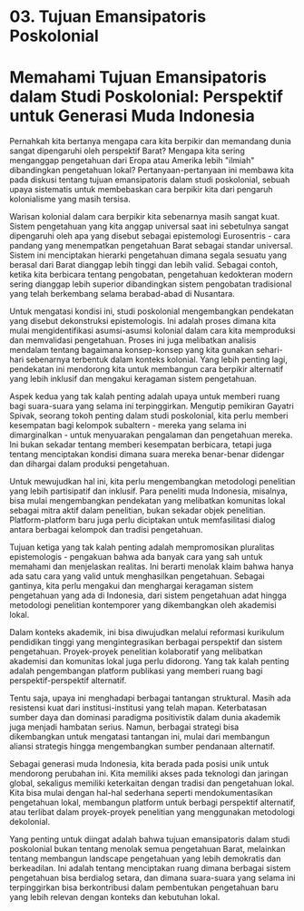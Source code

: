 # 03. Tujuan Emansipatoris Poskolonial

# Memahami Tujuan Emansipatoris dalam Studi Poskolonial: Perspektif untuk Generasi Muda Indonesia

Pernahkah kita bertanya mengapa cara kita berpikir dan memandang dunia sangat dipengaruhi oleh perspektif Barat? Mengapa kita sering menganggap pengetahuan dari Eropa atau Amerika lebih "ilmiah" dibandingkan pengetahuan lokal? Pertanyaan-pertanyaan ini membawa kita pada diskusi tentang tujuan emansipatoris dalam studi poskolonial, sebuah upaya sistematis untuk membebaskan cara berpikir kita dari pengaruh kolonialisme yang masih tersisa.

Warisan kolonial dalam cara berpikir kita sebenarnya masih sangat kuat. Sistem pengetahuan yang kita anggap universal saat ini sebetulnya sangat dipengaruhi oleh apa yang disebut sebagai epistemologi Eurosentris - cara pandang yang menempatkan pengetahuan Barat sebagai standar universal. Sistem ini menciptakan hierarki pengetahuan dimana segala sesuatu yang berasal dari Barat dianggap lebih tinggi dan lebih valid. Sebagai contoh, ketika kita berbicara tentang pengobatan, pengetahuan kedokteran modern sering dianggap lebih superior dibandingkan sistem pengobatan tradisional yang telah berkembang selama berabad-abad di Nusantara.

Untuk mengatasi kondisi ini, studi poskolonial mengembangkan pendekatan yang disebut dekonstruksi epistemologis. Ini adalah proses dimana kita mulai mengidentifikasi asumsi-asumsi kolonial dalam cara kita memproduksi dan memvalidasi pengetahuan. Proses ini juga melibatkan analisis mendalam tentang bagaimana konsep-konsep yang kita gunakan sehari-hari sebenarnya terbentuk dalam konteks kolonial. Yang lebih penting lagi, pendekatan ini mendorong kita untuk membangun cara berpikir alternatif yang lebih inklusif dan mengakui keragaman sistem pengetahuan.

Aspek kedua yang tak kalah penting adalah upaya untuk memberi ruang bagi suara-suara yang selama ini terpinggirkan. Mengutip pemikiran Gayatri Spivak, seorang tokoh penting dalam studi poskolonial, kita perlu memberi kesempatan bagi kelompok subaltern - mereka yang selama ini dimarginalkan - untuk menyuarakan pengalaman dan pengetahuan mereka. Ini bukan sekadar tentang memberi kesempatan berbicara, tetapi juga tentang menciptakan kondisi dimana suara mereka benar-benar didengar dan dihargai dalam produksi pengetahuan.

Untuk mewujudkan hal ini, kita perlu mengembangkan metodologi penelitian yang lebih partisipatif dan inklusif. Para peneliti muda Indonesia, misalnya, bisa mulai mengembangkan pendekatan yang melibatkan komunitas lokal sebagai mitra aktif dalam penelitian, bukan sekadar objek penelitian. Platform-platform baru juga perlu diciptakan untuk memfasilitasi dialog antara berbagai kelompok dan tradisi pengetahuan.

Tujuan ketiga yang tak kalah penting adalah mempromosikan pluralitas epistemologis - pengakuan bahwa ada banyak cara yang sah untuk memahami dan menjelaskan realitas. Ini berarti menolak klaim bahwa hanya ada satu cara yang valid untuk menghasilkan pengetahuan. Sebagai gantinya, kita perlu mengakui dan menghargai keragaman sistem pengetahuan yang ada di Indonesia, dari sistem pengetahuan adat hingga metodologi penelitian kontemporer yang dikembangkan oleh akademisi lokal.

Dalam konteks akademik, ini bisa diwujudkan melalui reformasi kurikulum pendidikan tinggi yang mengintegrasikan berbagai perspektif dan sistem pengetahuan. Proyek-proyek penelitian kolaboratif yang melibatkan akademisi dan komunitas lokal juga perlu didorong. Yang tak kalah penting adalah pengembangan platform publikasi yang memberi ruang bagi perspektif-perspektif alternatif.

Tentu saja, upaya ini menghadapi berbagai tantangan struktural. Masih ada resistensi kuat dari institusi-institusi yang telah mapan. Keterbatasan sumber daya dan dominasi paradigma positivistik dalam dunia akademik juga menjadi hambatan serius. Namun, berbagai strategi bisa dikembangkan untuk mengatasi tantangan ini, mulai dari membangun aliansi strategis hingga mengembangkan sumber pendanaan alternatif.

Sebagai generasi muda Indonesia, kita berada pada posisi unik untuk mendorong perubahan ini. Kita memiliki akses pada teknologi dan jaringan global, sekaligus memiliki keterkaitan dengan tradisi dan pengetahuan lokal. Kita bisa mulai dengan hal-hal sederhana seperti mendokumentasikan pengetahuan lokal, membangun platform untuk berbagi perspektif alternatif, atau terlibat dalam proyek-proyek penelitian yang menggunakan metodologi dekolonial.

Yang penting untuk diingat adalah bahwa tujuan emansipatoris dalam studi poskolonial bukan tentang menolak semua pengetahuan Barat, melainkan tentang membangun landscape pengetahuan yang lebih demokratis dan berkeadilan. Ini adalah tentang menciptakan ruang dimana berbagai sistem pengetahuan bisa berdialog setara, dan dimana suara-suara yang selama ini terpinggirkan bisa berkontribusi dalam pembentukan pengetahuan baru yang lebih relevan dengan konteks dan kebutuhan lokal.